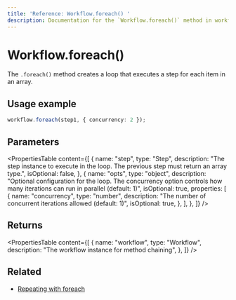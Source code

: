 ```yaml
---
title: 'Reference: Workflow.foreach() '
description: Documentation for the `Workflow.foreach()` method in workflows, which creates a loop that executes a step for each item in an array.
---
```


# Workflow.foreach()

The `.foreach()` method creates a loop that executes a step for each item in an array.

## Usage example

```typescript copy
workflow.foreach(step1, { concurrency: 2 });
```

## Parameters

<PropertiesTable
content={[
{
name: "step",
type: "Step",
description:
"The step instance to execute in the loop. The previous step must return an array type.",
isOptional: false,
},
{
name: "opts",
type: "object",
description:
"Optional configuration for the loop. The concurrency option controls how many iterations can run in parallel (default: 1)",
isOptional: true,
properties: [
{
name: "concurrency",
type: "number",
description:
"The number of concurrent iterations allowed (default: 1)",
isOptional: true,
},
],
},
]}
/>

## Returns

<PropertiesTable
content={[
{
name: "workflow",
type: "Workflow",
description: "The workflow instance for method chaining",
},
]}
/>

## Related

- [Repeating with foreach](../../../docs/workflows/control-flow#repeating-with-foreach)
